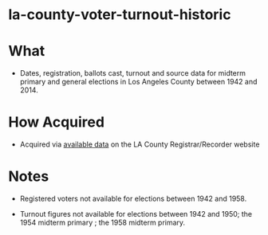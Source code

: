 la-county-voter-turnout-historic
================================

What
====

* Dates, registration, ballots cast, turnout and source data for midterm primary and general elections in Los Angeles County between 1942 and 2014.

How Acquired
============

* Acquired via [available data](http://apps1.lavote.net/General/ARCHIVES/OFFICIAL_ELECTION_RETURNS/Default.cfm) on the LA County Registrar/Recorder website

Notes
=====

* Registered voters not available for elections between 1942 and 1958.

* Turnout figures not available for elections between 1942 and 1950; the 1954 midterm primary ; the 1958 midterm primary.